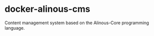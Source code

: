 docker-alinous-cms
==================

Content management system based on the Alinous-Core programming language.
